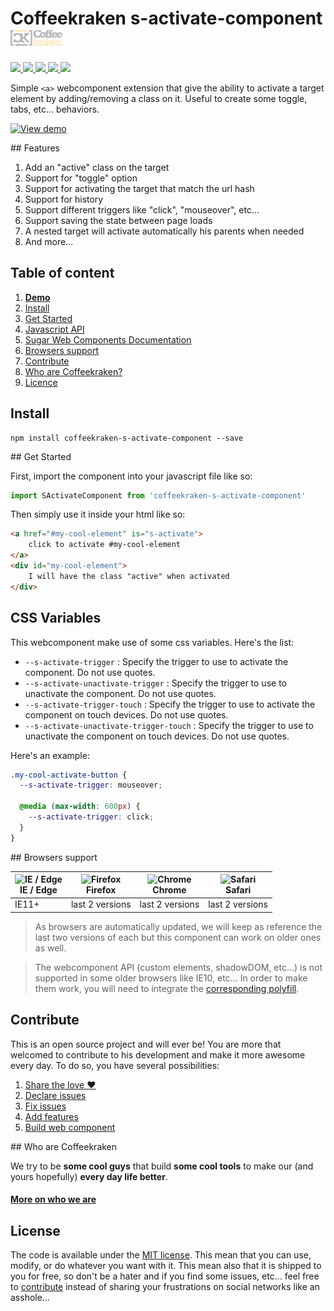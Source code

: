 # Coffeekraken s-activate-component <img src=".resources/coffeekraken-logo.jpg" height="25px" />

<p>
	<a href="https://travis-ci.org/Coffeekraken/s-activate-component">
		<img src="https://img.shields.io/travis/Coffeekraken/s-activate-component.svg?style=flat-square" />
	</a>
	<a href="https://www.npmjs.com/package/coffeekraken-s-activate-component">
		<img src="https://img.shields.io/npm/v/coffeekraken-s-activate-component.svg?style=flat-square" />
	</a>
	<a href="https://github.com/coffeekraken/s-activate-component/blob/master/LICENSE.txt">
		<img src="https://img.shields.io/npm/l/coffeekraken-s-activate-component.svg?style=flat-square" />
	</a>
	<!-- <a href="https://github.com/coffeekraken/s-activate-component">
		<img src="https://img.shields.io/npm/dt/coffeekraken-s-activate-component.svg?style=flat-square" />
	</a>
	<a href="https://github.com/coffeekraken/s-activate-component">
		<img src="https://img.shields.io/github/forks/coffeekraken/s-activate-component.svg?style=social&label=Fork&style=flat-square" />
	</a>
	<a href="https://github.com/coffeekraken/s-activate-component">
		<img src="https://img.shields.io/github/stars/coffeekraken/s-activate-component.svg?style=social&label=Star&style=flat-square" />
	</a> -->
	<a href="https://twitter.com/coffeekrakenio">
		<img src="https://img.shields.io/twitter/url/http/coffeekrakenio.svg?style=social&style=flat-square" />
	</a>
	<a href="http://coffeekraken.io">
		<img src="https://img.shields.io/twitter/url/http/shields.io.svg?style=flat-square&label=coffeekraken.io&colorB=f2bc2b&style=flat-square" />
	</a>
</p>

Simple ```<a>``` webcomponent extension that give the ability to activate a target element by adding/removing a class on it. Useful to create some toggle, tabs, etc... behaviors.

[![View demo](http://components.coffeekraken.io/assets/img/view-demo.png)](http://components.coffeekraken.io/app/s-activate-component)

## Features

1. Add an "active" class on the target
2. Support for "toggle" option
3. Support for activating the target that match the url hash
4. Support for history
5. Support different triggers like "click", "mouseover", etc...
6. Support saving the state between page loads
7. A nested target will activate automatically his parents when needed
7. And more...

## Table of content

1. **[Demo](http://components.coffeekraken.io/app/s-activate-component)**
2. [Install](#readme-install)
3. [Get Started](#readme-get-started)
4. [Javascript API](doc/js)
5. [Sugar Web Components Documentation](https://github.com/Coffeekraken/sugar/blob/master/doc/js/webcomponents.md)
6. [Browsers support](#readme-browsers-support)
7. [Contribute](#readme-contribute)
8. [Who are Coffeekraken?](#readme-who-are-coffeekraken)
9. [Licence](#readme-license)

<a name="readme-install"></a>
## Install

```
npm install coffeekraken-s-activate-component --save
```

<a name="readme-get-started"></a>
## Get Started

First, import the component into your javascript file like so:

```js
import SActivateComponent from 'coffeekraken-s-activate-component'
```

Then simply use it inside your html like so:

```html
<a href="#my-cool-element" is="s-activate">
	click to activate #my-cool-element
</a>
<div id="my-cool-element">
	I will have the class "active" when activated
</div>
```

## CSS Variables

This webcomponent make use of some css variables. Here's the list:

- `--s-activate-trigger` : Specify the trigger to use to activate the component. Do not use quotes.
- `--s-activate-unactivate-trigger` : Specify the trigger to use to unactivate the component. Do not use quotes.
- `--s-activate-trigger-touch` : Specify the trigger to use to activate the component on touch devices. Do not use quotes.
- `--s-activate-unactivate-trigger-touch` : Specify the trigger to use to unactivate the component on touch devices. Do not use quotes.

Here's an example:

```scss
.my-cool-activate-button {
  --s-activate-trigger: mouseover;

  @media (max-width: 600px) {
    --s-activate-trigger: click;
  }
}
```

<a id="readme-browsers-support"></a>
## Browsers support

| <img src="https://raw.githubusercontent.com/godban/browsers-support-badges/master/src/images/edge.png" alt="IE / Edge" width="16px" height="16px" /></br>IE / Edge | <img src="https://raw.githubusercontent.com/godban/browsers-support-badges/master/src/images/firefox.png" alt="Firefox" width="16px" height="16px" /></br>Firefox | <img src="https://raw.githubusercontent.com/godban/browsers-support-badges/master/src/images/chrome.png" alt="Chrome" width="16px" height="16px" /></br>Chrome | <img src="https://raw.githubusercontent.com/godban/browsers-support-badges/master/src/images/safari.png" alt="Safari" width="16px" height="16px" /></br>Safari |
| --------- | --------- | --------- | --------- |
| IE11+ | last 2 versions| last 2 versions| last 2 versions

> As browsers are automatically updated, we will keep as reference the last two versions of each but this component can work on older ones as well.

> The webcomponent API (custom elements, shadowDOM, etc...) is not supported in some older browsers like IE10, etc... In order to make them work, you will need to integrate the [corresponding polyfill](https://www.webcomponents.org/polyfills).

<a id="readme-contribute"></a>
## Contribute

This is an open source project and will ever be! You are more that welcomed to contribute to his development and make it more awesome every day.
To do so, you have several possibilities:

1. [Share the love ❤️](https://github.com/Coffeekraken/coffeekraken/blob/master/contribute.md#contribute-share-the-love)
2. [Declare issues](https://github.com/Coffeekraken/coffeekraken/blob/master/contribute.md#contribute-declare-issues)
3. [Fix issues](https://github.com/Coffeekraken/coffeekraken/blob/master/contribute.md#contribute-fix-issues)
4. [Add features](https://github.com/Coffeekraken/coffeekraken/blob/master/contribute.md#contribute-add-features)
5. [Build web component](https://github.com/Coffeekraken/coffeekraken/blob/master/contribute.md#contribute-build-web-component)

<a id="readme-who-are-coffeekraken"></a>
## Who are Coffeekraken

We try to be **some cool guys** that build **some cool tools** to make our (and yours hopefully) **every day life better**.  

#### [More on who we are](https://github.com/Coffeekraken/coffeekraken/blob/master/who-are-we.md)

<a id="readme-license"></a>
## License

The code is available under the [MIT license](LICENSE.txt). This mean that you can use, modify, or do whatever you want with it. This mean also that it is shipped to you for free, so don't be a hater and if you find some issues, etc... feel free to [contribute](https://github.com/Coffeekraken/coffeekraken/blob/master/contribute.md) instead of sharing your frustrations on social networks like an asshole...
